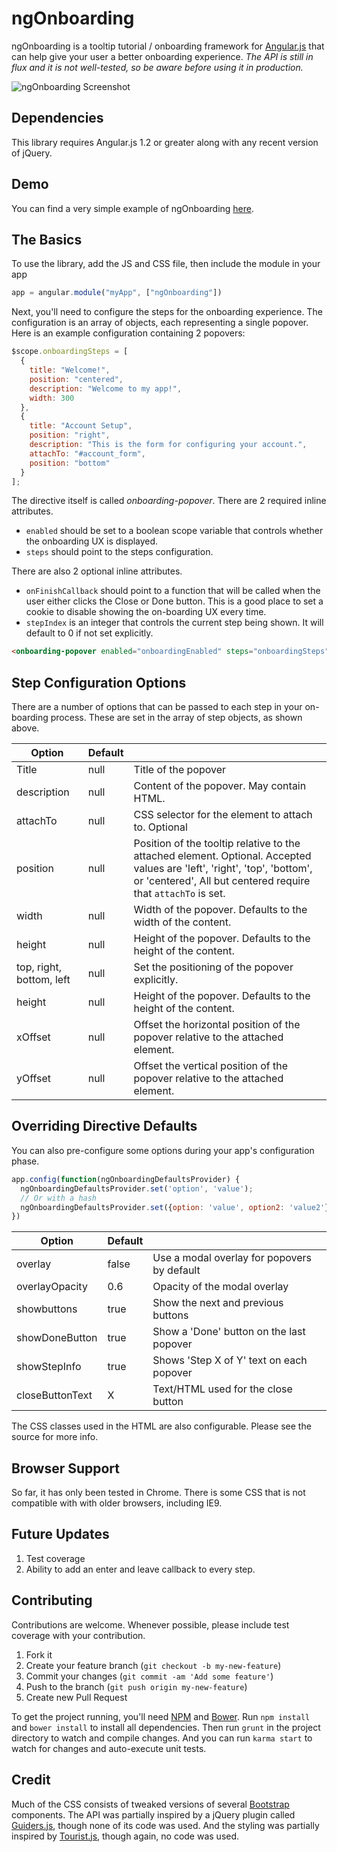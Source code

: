 # ngOnboarding

ngOnboarding is a tooltip tutorial / onboarding framework for [Angular.js](http://angularjs.org/) that can help give your user a better onboarding experience. *The API is still in flux and it is not well-tested, so be aware before using it in production.*

![ngOnboarding Screenshot](https://raw.github.com/adamalbrecht/ngOnboarding/master/screenshot.png)

## Dependencies

This library requires Angular.js 1.2 or greater along with any recent version of jQuery.

## Demo

You can find a very simple example of ngOnboarding [here](http://adamalbrecht.github.io/ngOnboarding/).

## The Basics
To use the library, add the JS and CSS file, then include the module in your app

```javascript
app = angular.module("myApp", ["ngOnboarding"])
```

Next, you'll need to configure the steps for the onboarding experience. The configuration is an array of objects, each representing a single popover. Here is an example configuration containing 2 popovers:

```javascript
$scope.onboardingSteps = [
  {
    title: "Welcome!",
    position: "centered",
    description: "Welcome to my app!",
    width: 300
  },
  {
    title: "Account Setup",
    position: "right",
    description: "This is the form for configuring your account.",
    attachTo: "#account_form",
    position: "bottom"
  }
];
```

The directive itself is called *onboarding-popover*. There are 2 required inline attributes.

  * `enabled` should be set to a boolean scope variable that controls whether the onboarding UX is displayed.
  * `steps` should point to the steps configuration.

There are also 2 optional inline attributes.

  * `onFinishCallback` should point to a function that will be called when the user either clicks the Close or Done button. This is a good place to set a cookie to disable showing the on-boarding UX every time.
  * `stepIndex` is an integer that controls the current step being shown. It will default to 0 if not set explicitly.

```html
<onboarding-popover enabled="onboardingEnabled" steps="onboardingSteps" on-finish-callback='myCallbackFunction()' step-index='onboardingIndex'></onboarding-popover>
```

## Step Configuration Options

There are a number of options that can be passed to each step in your on-boarding process. These are set in the array of step objects, as shown above.

| Option              | Default   |                                           |
| ------------------- | --------- | ----------------------------------------- |
| Title               | null      | Title of the popover                      |
| description         | null      | Content of the popover. May contain HTML. |
| attachTo            | null      | CSS selector for the element to attach to. Optional |
| position            | null      | Position of the tooltip relative to the attached element. Optional. Accepted values are 'left', 'right', 'top', 'bottom', or 'centered', All but centered require that `attachTo` is set. |
| width               | null      | Width of the popover. Defaults to the width of the content. |
| height              | null      | Height of the popover. Defaults to the height of the content. |
| top, right, bottom, left | null | Set the positioning of the popover explicitly.
| height              | null      | Height of the popover. Defaults to the height of the content. |
| xOffset             | null      | Offset the horizontal position of the popover relative to the attached element. |
| yOffset             | null      | Offset the vertical position of the popover relative to the attached element. |


## Overriding Directive Defaults

You can also pre-configure some options during your app's configuration phase.

```javascript
app.config(function(ngOnboardingDefaultsProvider) {
  ngOnboardingDefaultsProvider.set('option', 'value');
  // Or with a hash
  ngOnboardingDefaultsProvider.set({option: 'value', option2: 'value2'});
})
```

| Option              | Default   |                                             |
| ------------------- | --------- | ------------------------------------------- |
| overlay             | false     | Use a modal overlay for popovers by default |
| overlayOpacity      | 0.6       | Opacity of the modal overlay                |
| showbuttons         | true      | Show the next and previous buttons          |
| showDoneButton      | true      | Show a 'Done' button on the last popover    |
| showStepInfo        | true      | Shows 'Step X of Y' text on each popover    |
| closeButtonText     | X         | Text/HTML used for the close button         |

The CSS classes used in the HTML are also configurable. Please see the source for more info.

## Browser Support

So far, it has only been tested in Chrome. There is some CSS that is not compatible with with older browsers, including IE9.

## Future Updates

1. Test coverage
2. Ability to add an enter and leave callback to every step.

## Contributing

Contributions are welcome. Whenever possible, please include test coverage with your contribution.

1. Fork it
2. Create your feature branch (`git checkout -b my-new-feature`)
3. Commit your changes (`git commit -am 'Add some feature'`)
4. Push to the branch (`git push origin my-new-feature`)
5. Create new Pull Request

To get the project running, you'll need [NPM](https://npmjs.org/) and [Bower](http://bower.io/). Run `npm install` and `bower install` to install all dependencies. Then run `grunt` in the project directory to watch and compile changes. And you can run `karma start` to watch for changes and auto-execute unit tests.

## Credit

Much of the CSS consists of tweaked versions of several [Bootstrap](https://github.com/twbs/bootstrap) components. The API was partially inspired by a jQuery plugin called [Guiders.js](https://github.com/jeff-optimizely/Guiders-JS), though none of its code was used. And the styling was partially inspired by [Tourist.js](https://github.com/easelinc/tourist), though again, no code was used.
